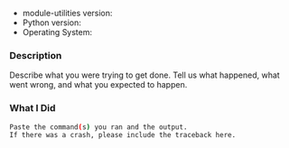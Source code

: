 <!-- markdownlint-disable MD041 -->

-   module-utilities version:
-   Python version:
-   Operating System:

### Description

Describe what you were trying to get done.
Tell us what happened, what went wrong, and what you expected to happen.

### What I Did

```bash
Paste the command(s) you ran and the output.
If there was a crash, please include the traceback here.
```
